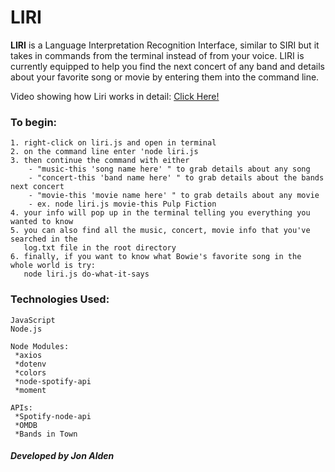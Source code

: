 # LIRI

**LIRI** is a Language Interpretation Recognition Interface, similar to SIRI but it takes in commands from the terminal instead of from your voice. LIRI is currently equipped to help you find the next concert of any band and details about your favorite song or movie by entering them into the command line. 

Video showing how Liri works in detail: [Click Here!](https://drive.google.com/open?id=1Jam03dJYz5x2JczFaCSn5mB87ml9f1dy)

    

### To begin:

    1. right-click on liri.js and open in terminal
    2. on the command line enter 'node liri.js
    3. then continue the command with either
        - "music-this 'song name here' " to grab details about any song
        - "concert-this 'band name here' " to grab details about the bands next concert
        - "movie-this 'movie name here' " to grab details about any movie
        - ex. node liri.js movie-this Pulp Fiction
    4. your info will pop up in the terminal telling you everything you wanted to know
    5. you can also find all the music, concert, movie info that you've searched in the 
       log.txt file in the root directory    
    6. finally, if you want to know what Bowie's favorite song in the whole world is try:
       node liri.js do-what-it-says

### Technologies Used:

    JavaScript
    Node.js
    
    Node Modules:
     *axios
     *dotenv
     *colors
     *node-spotify-api
     *moment
     
    APIs:
     *Spotify-node-api
     *OMDB
     *Bands in Town
    
    
    
##### Developed by Jon Alden
    


